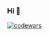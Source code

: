 ### Hi 👋

[![codewars](https://www.codewars.com/users/EvgeniaP/badges/large)](https://www.codewars.com/users/EvgeniaP) 


<!--
**EvgeniaP/EvgeniaP** is a ✨ _special_ ✨ repository because its `README.md` (this file) appears on your GitHub profile.

Here are some ideas to get you started:

- 🔭 I’m currently working on ...
- 🌱 I’m currently learning ...
- 👯 I’m looking to collaborate on ...
- 🤔 I’m looking for help with ...
- 💬 Ask me about ...
- 📫 How to reach me: ...
- 😄 Pronouns: ...
- ⚡ Fun fact: ...
-->
